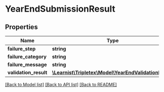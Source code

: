 # YearEndSubmissionResult

## Properties
Name | Type | Description | Notes
------------ | ------------- | ------------- | -------------
**failure_step** | **string** |  | 
**failure_category** | **string** |  | [optional] 
**failure_message** | **string** |  | [optional] 
**validation_result** | [**\Learnist\Tripletex\Model\YearEndValidationResult**](YearEndValidationResult.md) |  | [optional] 

[[Back to Model list]](../../README.md#documentation-for-models) [[Back to API list]](../../README.md#documentation-for-api-endpoints) [[Back to README]](../../README.md)

